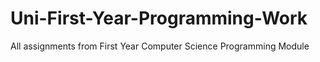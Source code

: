 # Uni-First-Year-Programming-Work
All assignments from First Year Computer Science Programming Module
